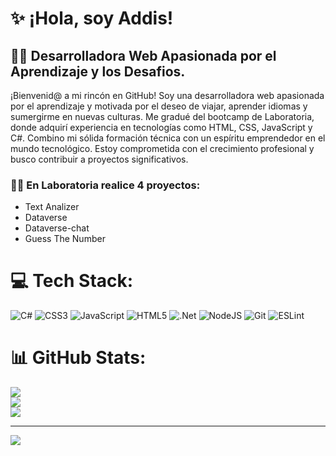 # ✨ ¡Hola, soy Addis!

## 👩‍💻 Desarrolladora Web Apasionada por el Aprendizaje y los Desafios.

¡Bienvenid@ a mi rincón en GitHub! Soy una desarrolladora web apasionada por el aprendizaje y motivada por el deseo de viajar, aprender idiomas y sumergirme en nuevas culturas. Me gradué del bootcamp de Laboratoria, donde adquirí experiencia en tecnologías como HTML, CSS, JavaScript y C#. Combino mi sólida formación técnica con un espíritu emprendedor en el mundo tecnológico. Estoy comprometida con el crecimiento profesional y busco contribuir a proyectos significativos.

### 🐱‍💻 En Laboratoria realice 4 proyectos:

+ Text Analizer
+ Dataverse
+ Dataverse-chat
+ Guess The Number

# 💻 Tech Stack:
![C#](https://img.shields.io/badge/c%23-%23239120.svg?style=for-the-badge&logo=csharp&logoColor=white) ![CSS3](https://img.shields.io/badge/css3-%231572B6.svg?style=for-the-badge&logo=css3&logoColor=white) ![JavaScript](https://img.shields.io/badge/javascript-%23323330.svg?style=for-the-badge&logo=javascript&logoColor=%23F7DF1E) ![HTML5](https://img.shields.io/badge/html5-%23E34F26.svg?style=for-the-badge&logo=html5&logoColor=white) ![.Net](https://img.shields.io/badge/.NET-5C2D91?style=for-the-badge&logo=.net&logoColor=white) ![NodeJS](https://img.shields.io/badge/node.js-6DA55F?style=for-the-badge&logo=node.js&logoColor=white) ![Git](https://img.shields.io/badge/git-%23F05033.svg?style=for-the-badge&logo=git&logoColor=white) ![ESLint](https://img.shields.io/badge/ESLint-4B3263?style=for-the-badge&logo=eslint&logoColor=white) 

# 📊 GitHub Stats:
![](https://github-readme-stats.vercel.app/api?username=Addis-cx&theme=midnight-purple&hide_border=false&include_all_commits=false&count_private=false)<br/>
![](https://github-readme-streak-stats.herokuapp.com/?user=Addis-cx&theme=midnight-purple&hide_border=false)<br/>
![](https://github-readme-stats.vercel.app/api/top-langs/?username=Addis-cx&theme=midnight-purple&hide_border=false&include_all_commits=false&count_private=false&layout=compact)

---
[![](https://visitcount.itsvg.in/api?id=Addis-cx&icon=0&color=0)](https://visitcount.itsvg.in)

<!-- Proudly created with GPRM ( https://gprm.itsvg.in ) -->
